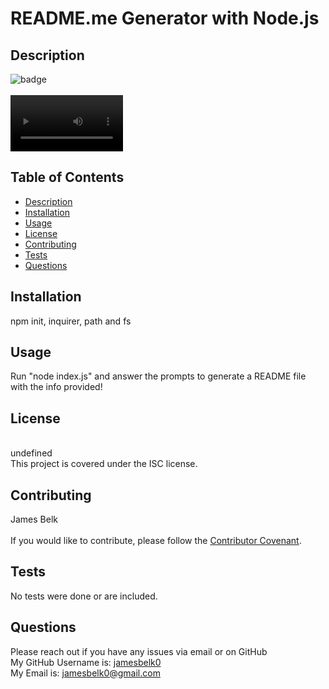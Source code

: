 
  # README.me Generator with Node.js

  ## Description
  ![badge](https://img.shields.io/badge/license-ISC-blue.svg)<br />
  <br />
  <video src='./utils/assets/media/coderunning' width=180/>
  The code for this project can be found here: [README Generator](https://github.com/jamesbelk0/README-Generator)
  A professional README.md file for a user repository. It is made through user input via node.js

  ## Table of Contents
  - [Description](#description)
  - [Installation](#installation)
  - [Usage](#usage)
  - [License](#license)
  - [Contributing](#contributing)
  - [Tests](#tests)
  - [Questions](#questions)
  ## Installation
  npm init, inquirer, path and fs

  ## Usage
  Run "node index.js" and answer the prompts to generate a README file with the info provided!<br />

  ## License
  <br />
  undefined
  <br />
  This project is covered under the ISC license.

  ## Contributing
  James Belk<br/><br />
  If you would like to contribute, please follow the [Contributor Covenant](https://www.contributor-covenant.org/).

  ## Tests
  No tests were done or are included.

  ## Questions
  Please reach out if you have any issues via email or on GitHub<br />
  My GitHub Username is: [jamesbelk0](https://github.com/jamesbelk0)<br />
  My Email is: jamesbelk0@gmail.com

